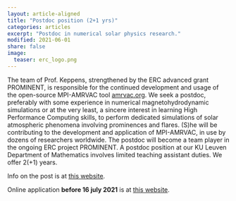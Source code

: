 ```yaml
---
layout: article-aligned
title: "Postdoc position (2+1 yrs)"
categories: articles
excerpt: "Postdoc in numerical solar physics research."
modified: 2021-06-01
share: false
image:
  teaser: erc_logo.png
---
```


The team of Prof. Keppens, strengthened by the ERC advanced grant PROMINENT, is responsible for the continued development and usage of the open-source MPI-AMRVAC tool [amrvac.org](http://amrvac.org). We seek a postdoc, preferably with some experience in numerical magnetohydrodynamic simulations or at the very least, a sincere interest in learning High Performance Computing skills, to perform dedicated simulations of solar atmospheric phenomena involving prominences and flares. (S)he will be contributing to the development and application of MPI-AMRVAC, in use by dozens of researchers worldwide. The postdoc will become a team player in the ongoing ERC project PROMINENT. A postdoc position at our KU Leuven Department of Mathematics involves limited teaching assistant duties. We offer 2(+1) years.

Info on the post is at [this website](https://www.kuleuven.be/personeel/jobsite/jobs/60031113).

Online application <B>before 16 july 2021</B> is at [this website](http://www.kuleuven.be/eapplyingforjobs/light/60031113).



